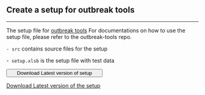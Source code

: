 ## Create a setup for outbreak tools

---

The setup file for [outbreak tools](https://github.com/epicentre-msf/outbreak-tools)
For documentations on how to use the setup file, please refer to the outbreak-tools repo.

`- src` contains source files for the setup

-` setup.xlsb` is the setup file with test data


<button class="btn" style="width:50%"><i class="fa fa-download"></i> Download Latest version of setup</button>

[Download Latest version of the setup](https://github.com/epicentre-msf/outbreak-tools-setup/raw/main/setup.xlsb "Download setup")
